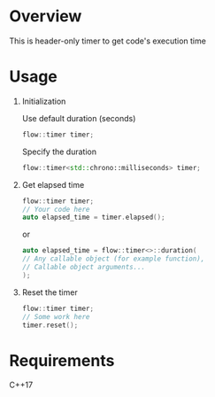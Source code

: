 # Overview

This is header-only timer to get code's execution time

# Usage

1. Initialization

    Use default duration (seconds)
    ```c++
    flow::timer timer;
    ```

    Specify the duration
    ```c++
    flow::timer<std::chrono::milliseconds> timer;
    ```
   
2. Get elapsed time
    ```c++
    flow::timer timer;
    // Your code here
    auto elapsed_time = timer.elapsed();
    ```
   or
    ```c++
    auto elapsed_time = flow::timer<>::duration(
    // Any callable object (for example function),
    // Callable object arguments...        
    );
    ```
3. Reset the timer
    ```c++
    flow::timer timer;
    // Some work here
    timer.reset();
    ```

# Requirements

C++17
